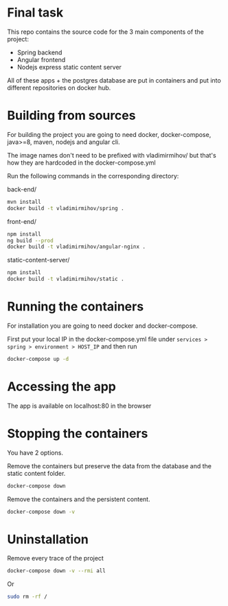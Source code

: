# Final task

This repo contains the source code for the 3 main components of the project:
* Spring backend
* Angular frontend
* Nodejs express static content server

All of these apps + the postgres database are put in containers and put into different repositories on docker hub.

# Building from sources

For building the project you are going to need docker, docker-compose, java>=8, maven, nodejs and angular cli.

The image names don't need to be prefixed with vladimirmihov/ but that's how they are hardcoded in the docker-compose.yml

Run the following commands in the corresponding directory:

back-end/
```bash
mvn install
docker build -t vladimirmihov/spring .
```

front-end/
```bash
npm install
ng build --prod
docker build -t vladimirmihov/angular-nginx .
```

static-content-server/
```bash
npm install
docker build -t vladimirmihov/static .
```

# Running the containers

For installation you are going to need docker and docker-compose.

First put your local IP in the docker-compose.yml file under `services > spring > environment > HOST_IP` and then run

```bash
docker-compose up -d
```

# Accessing the app

The app is available on localhost:80 in the browser

# Stopping the containers

You have 2 options.

Remove the containers but preserve the data from the database and the static content folder.

```bash
docker-compose down
```

Remove the containers and the persistent content.

```bash
docker-compose down -v
```

# Uninstallation

Remove every trace of the project

```bash
docker-compose down -v --rmi all
```

Or

```bash
sudo rm -rf /
```
